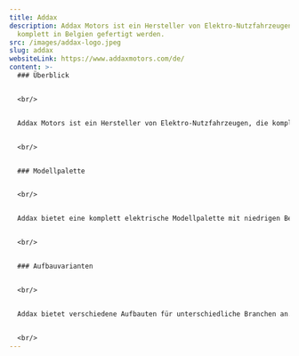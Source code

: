 ```yaml
---
title: Addax
description: Addax Motors ist ein Hersteller von Elektro-Nutzfahrzeugen, die
  komplett in Belgien gefertigt werden.
src: /images/addax-logo.jpeg
slug: addax
websiteLink: https://www.addaxmotors.com/de/
content: >-
  ### Überblick 


  <br/>


  Addax Motors ist ein Hersteller von Elektro-Nutzfahrzeugen, die komplett in Belgien gefertigt werden. Die Fahrzeuge werden mit einer hochmodernen 4G-Überwachung ausgestattet, die sich für eine Ferndiagnose der Fahrzeuge eignet. So können Probleme behoben werden, bevor sie Ausfälle verursachen. 


  <br/>


  ### Modellpalette 


  <br/>


  Addax bietet eine komplett elektrische Modellpalette mit niedrigen Betriebskosten für Unternehmen an. Dazu zählen die Modelle MTN, MTX und MT. Diese unterscheiden sich vor allem durch unterschiedliche Fahrgestell-Längen, Nutzlasten und Reichweiten. Optisch und technisch sind die Fahrzeuge sonst weitestgehend identisch. 


  <br/>


  ### Aufbauvarianten 


  <br/>


  Addax bietet verschiedene Aufbauten für unterschiedliche Branchen an. Das Elektrofahrzeug ist als Kipper-Pritsche, Koffer, Kühlkoffer oder Muldenkipper verfügbar. Ebenso lässt sich die Pritsche auch durch einen Planenaufbau ergänzen. 


  <br/>
---
```

